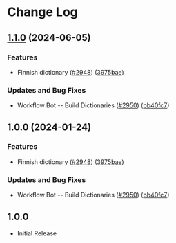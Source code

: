 # Change Log

## [1.1.0](https://github.com/kevintraver/cspell-dicts/compare/@cspell/dict-fi-fi-v1.0.0...@cspell/dict-fi-fi@1.1.0) (2024-06-05)


### Features

* Finnish dictionary ([#2948](https://github.com/kevintraver/cspell-dicts/issues/2948)) ([3975bae](https://github.com/kevintraver/cspell-dicts/commit/3975bae744d044e341d89e0273ad3671ed68bad9))


### Updates and Bug Fixes

* Workflow Bot -- Build Dictionaries ([#2950](https://github.com/kevintraver/cspell-dicts/issues/2950)) ([bb40fc7](https://github.com/kevintraver/cspell-dicts/commit/bb40fc72fed24452c43279b8229bef142d1165bd))

## 1.0.0 (2024-01-24)


### Features

* Finnish dictionary ([#2948](https://github.com/streetsidesoftware/cspell-dicts/issues/2948)) ([3975bae](https://github.com/streetsidesoftware/cspell-dicts/commit/3975bae744d044e341d89e0273ad3671ed68bad9))


### Updates and Bug Fixes

* Workflow Bot -- Build Dictionaries ([#2950](https://github.com/streetsidesoftware/cspell-dicts/issues/2950)) ([bb40fc7](https://github.com/streetsidesoftware/cspell-dicts/commit/bb40fc72fed24452c43279b8229bef142d1165bd))

## 1.0.0

- Initial Release
